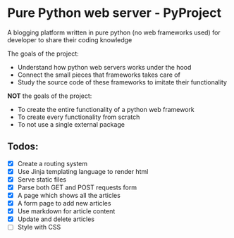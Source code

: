 # Pure Python web server - PyProject

A blogging platform written in pure python (no web frameworks used) for developer to share their coding knowledge

The goals of the project:

- Understand how python web servers works under the hood
- Connect the small pieces that frameworks takes care of
- Study the source code of these frameworks to imitate their functionality

**NOT** the goals of the project:

- To create the entire functionality of a python web framework
- To create every functionality from scratch
- To not use a single external package

## Todos:

- [x] Create a routing system
- [x] Use Jinja templating language to render html
- [x] Serve static files
- [x] Parse both GET and POST requests form
- [x] A page which shows all the articles
- [x] A form page to add new articles
- [x] Use markdown for article content
- [x] Update and delete articles
- [ ] Style with CSS
